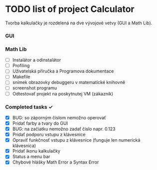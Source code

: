 # TODO list of project Calculator
Tvorba kalkulačky je rozdelená na dve vývojové vetvy (GUI a Math Lib).

### GUI


### Math Lib
- [ ] Instalátor a odinstalátor
- [ ] Profiling
- [ ] Uživatelská příručka a Programova dokumentace
- [ ] Makefile
- [ ] snímek obrazovky debuggeru v matematické knihovně
- [ ] screenshot programu
- [ ] Odtestovať projekt na poskytnutej VM (zákazník)

### Completed tasks ✓
- [x] BUG: so záporným číslom nemožno operovať
- [x] Pridať farby a tvary do GUI
- [x] BUG: na začiatku nemožno zadať číslo napr. 0.123
- [x] Pridať podporu vstupu z klávesnice
- [x] Opraviť funkčnosť vstupu z klávesnice (funguje len numerická klávesnica)
- [x] Pridať ikonu kalkulačky
- [x] Status a menu bar
- [x] Chybové hlášky Math Error a Syntax Error
